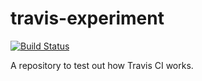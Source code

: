 # travis-experiment
[![Build Status](https://travis-ci.org/linkleonard/travis-experiment.svg?branch=master)](https://travis-ci.org/linkleonard/travis-experiment)

A repository to test out how Travis CI works.
